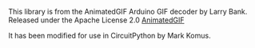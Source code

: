 This library is from the AnimatedGIF Arduino GIF decoder by Larry Bank.
Released under the Apache License 2.0
[AnimatedGIF](https://github.com/bitbank2/AnimatedGIF)

It has been modified for use in CircuitPython by Mark Komus.
